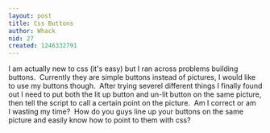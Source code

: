```yaml
---
layout: post
title: Css Buttons
author: Whack
nid: 27
created: 1246332791
---
```

<p>I am actually new to css (it's easy) but I ran across problems building buttons.&nbsp; Currently they are simple buttons instead of pictures, I&nbsp;would like to use my buttons though.&nbsp; After trying severel different things I&nbsp;finally found out I&nbsp;need to put both the lit up button and un-lit button on the same picture, then tell the script to call a certain point on the picture.&nbsp; Am I&nbsp;correct or am I&nbsp;wasting my time?&nbsp; How do you guys line up your buttons on the same picture and easily know how to point to them with css? &nbsp; </p>
